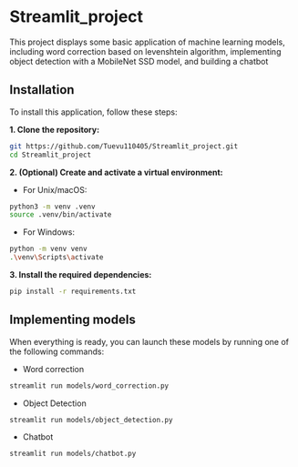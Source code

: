 # Streamlit_project

This project displays some basic application of machine learning models, including word correction based on levenshtein algorithm, implementing object detection with a MobileNet SSD model, and building a chatbot

## Installation
To install this application, follow these steps:

**1. Clone the repository:**
```bash
git https://github.com/Tuevu110405/Streamlit_project.git
cd Streamlit_project
```
**2. (Optional) Create and activate a virtual environment:**
- For Unix/macOS:
```bash
python3 -m venv .venv
source .venv/bin/activate
```

- For Windows:
```bash
python -m venv venv
.\venv\Scripts\activate
```

**3. Install the required dependencies:**
```bash
pip install -r requirements.txt
```

## Implementing models
When everything is ready, you can launch these models by running one of the following commands:
- Word correction
```sh
streamlit run models/word_correction.py
```
- Object Detection
```sh
streamlit run models/object_detection.py
```
- Chatbot
```sh
streamlit run models/chatbot.py
```
